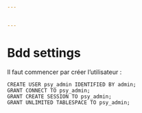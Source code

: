 ```yaml
---


---
```


<h1 id="bdd-settings">Bdd settings</h1>
<p>Il faut commencer par créer l’utilisateur :</p>
<pre><code>CREATE USER psy_admin IDENTIFIED BY admin;  
GRANT CONNECT TO psy_admin;  
GRANT CREATE SESSION TO psy_admin;  
GRANT UNLIMITED TABLESPACE TO psy_admin;
</code></pre>

